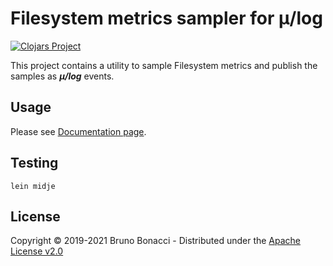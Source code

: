 # Filesystem metrics sampler for μ/log
[![Clojars Project](https://img.shields.io/clojars/v/com.brunobonacci/mulog-filesystem-metrics.svg)](https://clojars.org/com.brunobonacci/mulog-filesystem-metrics)

This project contains a utility to sample Filesystem metrics and publish the samples as ***μ/log*** events.

## Usage

Please see [Documentation page](../doc/publishers/filesystem-metrics-sampling.md).

## Testing

``` shell
lein midje
```

## License

Copyright © 2019-2021 Bruno Bonacci - Distributed under the [Apache License v2.0](http://www.apache.org/licenses/LICENSE-2.0)

